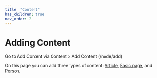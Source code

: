 ```yaml
---
title: "Content"
has_children: true
nav_order: 2
---
```


# Adding Content

Go to Add Content via Content > Add Content (/node/add)

On this page you can add three types of content: [Article](articles/articles.md), [Basic page](basic-pages/basic-pages.md), and [Person](person/person.md).
